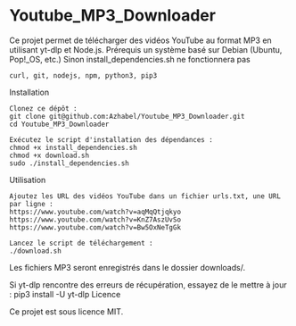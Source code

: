 # Youtube_MP3_Downloader

Ce projet permet de télécharger des vidéos YouTube au format MP3 en utilisant yt-dlp et Node.js.
Prérequis un système basé sur Debian (Ubuntu, Pop!_OS, etc.)
Sinon install_dependencies.sh ne fonctionnera pas

    curl, git, nodejs, npm, python3, pip3

Installation

    Clonez ce dépôt :
    git clone git@github.com:Azhabel/Youtube_MP3_Downloader.git
    cd Youtube_MP3_Downloader

    Exécutez le script d'installation des dépendances :
    chmod +x install_dependencies.sh
    chmod +x download.sh
    sudo ./install_dependencies.sh

Utilisation

    Ajoutez les URL des vidéos YouTube dans un fichier urls.txt, une URL par ligne :
    https://www.youtube.com/watch?v=aqMqQtjqkyo
    https://www.youtube.com/watch?v=KnZ7AszUvSo
    https://www.youtube.com/watch?v=Bw5OxNeTgGk

    Lancez le script de téléchargement :
    ./download.sh

Les fichiers MP3 seront enregistrés dans le dossier downloads/.

Si yt-dlp rencontre des erreurs de récupération, essayez de le mettre à jour :
pip3 install -U yt-dlp
Licence

Ce projet est sous licence MIT.

